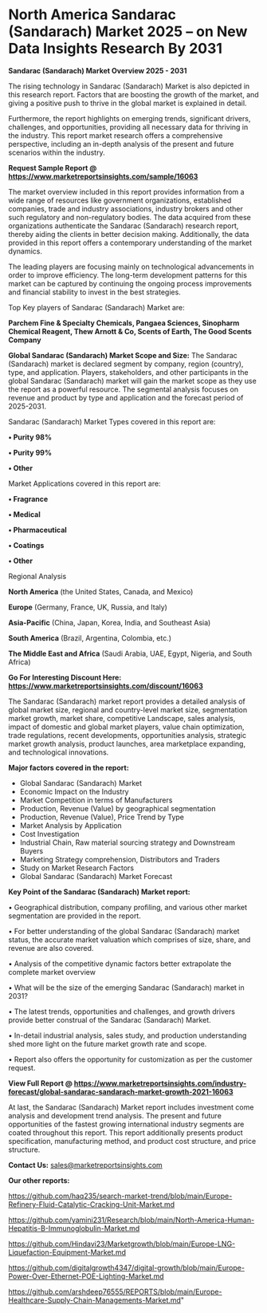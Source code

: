 # North America Sandarac (Sandarach) Market 2025 – on New Data Insights Research By 2031

<Strong> Sandarac (Sandarach) Market Overview 2025 - 2031</strong>

The rising technology in Sandarac (Sandarach) Market is also depicted in this research report. Factors that are boosting the growth of the market, and giving a positive push to thrive in the global market is explained in detail.

Furthermore, the report highlights on emerging trends, significant drivers, challenges, and opportunities, providing all necessary data for thriving in the industry. This report market research offers a comprehensive perspective, including an in-depth analysis of the present and future scenarios within the industry.

<strong>Request Sample Report @ <a href=https://www.marketreportsinsights.com/sample/16063>https://www.marketreportsinsights.com/sample/16063</a></strong>

The market overview included in this report provides information from a wide range of resources like government organizations, established companies, trade and industry associations, industry brokers and other such regulatory and non-regulatory bodies. The data acquired from these organizations authenticate the Sandarac (Sandarach) research report, thereby aiding the clients in better decision making. Additionally, the data provided in this report offers a contemporary understanding of the market dynamics.

The leading players are focusing mainly on technological advancements in order to improve efficiency. The long-term development patterns for this market can be captured by continuing the ongoing process improvements and financial stability to invest in the best strategies.

Top Key players of Sandarac (Sandarach) Market are:

<strong>Parchem Fine & Specialty Chemicals, Pangaea Sciences, Sinopharm Chemical Reagent, Thew Arnott & Co, Scents of Earth, The Good Scents Company</strong>

<strong><b>Global Sandarac (Sandarach) Market Scope and Size:</b></strong>
The Sandarac (Sandarach) market is declared segment by company, region (country), type, and application. Players, stakeholders, and other participants in the global Sandarac (Sandarach) market will gain the market scope as they use the report as a powerful resource. The segmental analysis focuses on revenue and product by type and application and the forecast period of 2025-2031.

Sandarac (Sandarach) Market Types covered in this report are:

<strong>• Purity 98%

• Purity 99%

• Other</strong>

Market Applications covered in this report are:

<strong>• Fragrance

• Medical

• Pharmaceutical

• Coatings

• Other</strong> 

Regional Analysis

<strong>North America</strong> (the United States, Canada, and Mexico)

<strong>Europe</strong> (Germany, France, UK, Russia, and Italy)

<strong>Asia-Pacific</strong> (China, Japan, Korea, India, and Southeast Asia)

<strong>South America</strong> (Brazil, Argentina, Colombia, etc.)

<strong>The Middle East and Africa</strong> (Saudi Arabia, UAE, Egypt, Nigeria, and South Africa)

<strong>Go For Interesting Discount Here: <a href=https://www.marketreportsinsights.com/discount/16063>https://www.marketreportsinsights.com/discount/16063</a></strong>

The Sandarac (Sandarach) market report provides a detailed analysis of global market size, regional and country-level market size, segmentation market growth, market share, competitive Landscape, sales analysis, impact of domestic and global market players, value chain optimization, trade regulations, recent developments, opportunities analysis, strategic market growth analysis, product launches, area marketplace expanding, and technological innovations.

<strong><b>Major factors covered in the report:</b></strong>
<ul>
  <li>Global Sandarac (Sandarach) Market </li>
  <li>Economic Impact on the Industry</li>
  <li>Market Competition in terms of Manufacturers</li>
  <li>Production, Revenue (Value) by geographical segmentation</li>
  <li>Production, Revenue (Value), Price Trend by Type</li>
  <li>Market Analysis by Application</li>
  <li>Cost Investigation</li>
  <li>Industrial Chain, Raw material sourcing strategy and Downstream Buyers</li>
  <li>Marketing Strategy comprehension, Distributors and Traders</li>
  <li>Study on Market Research Factors</li>
  <li>Global Sandarac (Sandarach) Market Forecast</li>
</ul>

<strong><b>Key Point of the Sandarac (Sandarach) Market report:</b></strong>

• Geographical distribution, company profiling, and various other market segmentation are provided in the report.

• For better understanding of the global Sandarac (Sandarach) market status, the accurate market valuation which comprises of size, share, and revenue are also covered.

• Analysis of the competitive dynamic factors better extrapolate the complete market overview

• What will be the size of the emerging Sandarac (Sandarach) market in 2031?

• The latest trends, opportunities and challenges, and growth drivers provide better construal of the Sandarac (Sandarach) Market.

• In-detail industrial analysis, sales study, and production understanding shed more light on the future market growth rate and scope.

• Report also offers the opportunity for customization as per the customer request.

<strong><b>View Full Report @ <a href=https://www.marketreportsinsights.com/industry-forecast/global-sandarac-sandarach-market-growth-2021-16063>https://www.marketreportsinsights.com/industry-forecast/global-sandarac-sandarach-market-growth-2021-16063</a></b></strong>


At last, the Sandarac (Sandarach) Market report includes investment come analysis and development trend analysis. The present and future opportunities of the fastest growing international industry segments are coated throughout this report. This report additionally presents product specification, manufacturing method, and product cost structure, and price structure.

<strong>Contact Us:</strong>
sales@marketreportsinsights.com

<strong>Our other reports:</strong>

<a href=https://github.com/haq235/search-market-trend/blob/main/Europe-Refinery-Fluid-Catalytic-Cracking-Unit-Market.md>https://github.com/haq235/search-market-trend/blob/main/Europe-Refinery-Fluid-Catalytic-Cracking-Unit-Market.md</a>

<a href=https://github.com/yamini231/Research/blob/main/North-America-Human-Hepatitis-B-Immunoglobulin-Market.md>https://github.com/yamini231/Research/blob/main/North-America-Human-Hepatitis-B-Immunoglobulin-Market.md</a>

<a href=https://github.com/Hindavi23/Marketgrowth/blob/main/Europe-LNG-Liquefaction-Equipment-Market.md>https://github.com/Hindavi23/Marketgrowth/blob/main/Europe-LNG-Liquefaction-Equipment-Market.md</a>

<a href=https://github.com/digitalgrowth4347/digital-growth/blob/main/Europe-Power-Over-Ethernet-POE-Lighting-Market.md>https://github.com/digitalgrowth4347/digital-growth/blob/main/Europe-Power-Over-Ethernet-POE-Lighting-Market.md</a>

<a href=https://github.com/arshdeep76555/REPORTS/blob/main/Europe-Healthcare-Supply-Chain-Managements-Market.md>https://github.com/arshdeep76555/REPORTS/blob/main/Europe-Healthcare-Supply-Chain-Managements-Market.md</a>"
